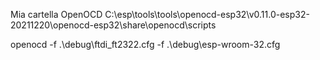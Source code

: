 
Mia cartella OpenOCD C:\esp\tools\tools\openocd-esp32\v0.11.0-esp32-20211220\openocd-esp32\share\openocd\scripts

openocd -f .\debug\ftdi_ft2322.cfg -f .\debug\esp-wroom-32.cfg